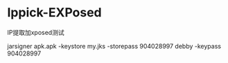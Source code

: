 # Ippick-EXPosed
IP提取加xposed测试


jarsigner apk.apk -keystore my.jks -storepass 904028997 debby -keypass 904028997